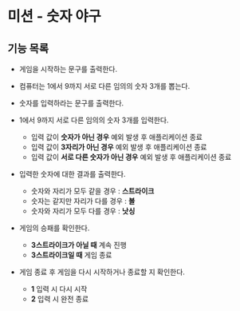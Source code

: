 # 미션 - 숫자 야구

## 기능 목록
* 게임을 시작하는 문구를 출력한다.

* 컴퓨터는 1에서 9까지 서로 다른 임의의 숫자 3개를 뽑는다.

* 숫자를 입력하라는 문구를 출력한다.

* 1에서 9까지 서로 다른 임의의 숫자 3개를 입력한다.
  * 입력 값이 **숫자가 아닌 경우** 예외 발생 후 애플리케이션 종료
  * 입력 값이 **3자리가 아닌 경우** 예외 발생 후 애플리케이션 종료
  * 입력 값이 **서로 다른 숫자가 아닌 경우** 예외 발생 후 애플리케이션 종료
  
* 입력한 숫자에 대한 결과를 출력한다.
  * 숫자와 자리가 모두 같을 경우 : **스트라이크**
  * 숫자는 같지만 자리가 다를 경우 : **볼**
  * 숫자와 자리가 모두 다를 경우 : **낫싱**

* 게임의 승패를 확인한다.
  * **3스트라이크가 아닐 때** 계속 진행
  * **3스트라이크일 때** 게임 종료

* 게임 종료 후 게임을 다시 시작하거나 종료할 지 확인한다.
  * **1** 입력 시 다시 시작
  * **2** 입력 시 완전 종료
